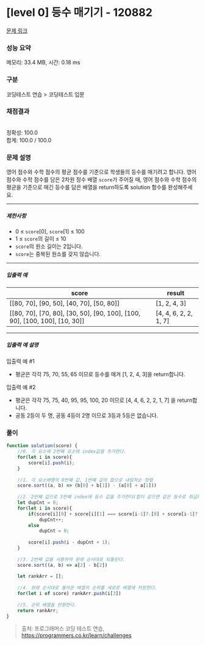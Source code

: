 # [level 0] 등수 매기기 - 120882 

[문제 링크](https://school.programmers.co.kr/learn/courses/30/lessons/120882) 

### 성능 요약

메모리: 33.4 MB, 시간: 0.18 ms

### 구분

코딩테스트 연습 > 코딩테스트 입문

### 채점결과

<br/>정확성: 100.0<br/>합계: 100.0 / 100.0

### 문제 설명

<p>영어 점수와 수학 점수의 평균 점수를 기준으로 학생들의 등수를 매기려고 합니다. 영어 점수와 수학 점수를 담은 2차원 정수 배열 <code>score</code>가 주어질 때, 영어 점수와 수학 점수의 평균을 기준으로 매긴 등수를 담은 배열을 return하도록 solution 함수를 완성해주세요.</p>

<hr>

<h5>제한사항</h5>

<ul>
<li>0 ≤ <code>score</code>[0], <code>score</code>[1] ≤ 100</li>
<li>1 ≤ <code>score</code>의 길이 ≤ 10</li>
<li><code>score</code>의 원소 길이는 2입니다.</li>
<li><code>score</code>는 중복된 원소를 갖지 않습니다.</li>
</ul>

<hr>

<h5>입출력 예</h5>
<table class="table">
        <thead><tr>
<th>score</th>
<th>result</th>
</tr>
</thead>
        <tbody><tr>
<td>[[80, 70], [90, 50], [40, 70], [50, 80]]</td>
<td>[1, 2, 4, 3]</td>
</tr>
<tr>
<td>[[80, 70], [70, 80], [30, 50], [90, 100], [100, 90], [100, 100], [10, 30]]</td>
<td>[4, 4, 6, 2, 2, 1, 7]</td>
</tr>
</tbody>
      </table>
<hr>

<h5>입출력 예 설명</h5>

<p>입출력 예 #1</p>

<ul>
<li>평균은 각각 75, 70, 55, 65 이므로 등수를 매겨 [1, 2, 4, 3]을 return합니다.</li>
</ul>

<p>입출력 예 #2</p>

<ul>
<li>평균은 각각 75, 75, 40, 95, 95, 100, 20 이므로 [4, 4, 6, 2, 2, 1, 7] 을 return합니다.</li>
<li>공동 2등이 두 명, 공동 4등이 2명 이므로 3등과 5등은 없습니다.</li>
</ul>

### 풀이

```js
function solution(score) {
    //0. 각 요소에 2번째 요소에 index값을 추가한다.
    for(let i in score){
        score[i].push(i);
    }
    
    //1. 각 요소배열의 0번째 값, 1번째 값의 합으로 내림차순 정렬
    score.sort((a, b) => (b[0] + b[1]) - (a[0] + a[1]))
    
    //2. 2번째 값으로 3번째 index에 등수 값을 추가한다(합이 같으면 같은 등수로 취급).
    let dupCnt = 0;
    for(let i in score){
        if(score[i][0] + score[i][1] === score[i-1]?.[0] + score[i-1]?.[1])
            dupCnt++;
        else 
            dupCnt = 0;
        
        score[i].push(i - dupCnt + 1);
    }
    
    //3. 2번째 값을 사용하여 원래 순서대로 되돌린다.
    score.sort((a, b) => a[2] - b[2])
    
    let rankArr = [];
    
    //4. 원래 순서대로 돌아온 배열의 순위를 새로운 배열에 저장한다.
    for(let i of score) rankArr.push(i[3])
    
    //5. 순위 배열을 반환한다.
    return rankArr;
}
```

> 출처: 프로그래머스 코딩 테스트 연습, https://programmers.co.kr/learn/challenges
